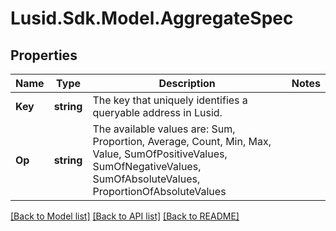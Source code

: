 # Lusid.Sdk.Model.AggregateSpec

## Properties

Name | Type | Description | Notes
------------ | ------------- | ------------- | -------------
**Key** | **string** | The key that uniquely identifies a queryable address in Lusid. | 
**Op** | **string** | The available values are: Sum, Proportion, Average, Count, Min, Max, Value, SumOfPositiveValues, SumOfNegativeValues, SumOfAbsoluteValues, ProportionOfAbsoluteValues | 

[[Back to Model list]](../README.md#documentation-for-models) [[Back to API list]](../README.md#documentation-for-api-endpoints) [[Back to README]](../README.md)


